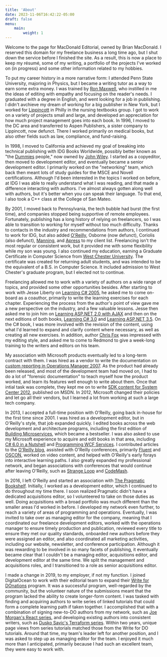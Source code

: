 ```yaml
---
title: 'About'
date: 2023-11-06T16:42:22-05:00
draft: false
menu:
    main:
        weight: 1
---
```


Welcome to the page for MacDonald Editorial, owned by Brian MacDonald. I reserved this domain for my freelance business a long time ago, but I shut down the service before I finished the site. As a result, this is now a place to keep my résumé, some of my writing, a portfolio of the projects I've worked on (in progress) and some other information related to my hobbies. 

To put my career history in a more narrative form: I attended Penn State University, majoring in Physics, but I became a writing tutor as a way to earn some extra money. I was trained by [Ron Maxwell](https://www.thencptw.org/maxwell-award/), who instilled in me the ideas of editing with empathy and focusing on the reader's needs. I graduated with a degree in English, and went looking for a job in publishing. I didn't avchieve my dream of working for a big publisher in New York, but I worked for [Lippincott](https://lww.com) in Philly in the nursing textbooks group. I got to work on a variety of projects small and large, and developed an appreciation for how much project management goes into each book. In 1996, I moved to the DC area and transferred to Aspen Publishers, a sister company to Lippincott, now defunct. There I worked primarily on medical books, but also other fields such as law, compliance, and fund-raising. 

In 1998, I moved to California and achieved my goal of breaking into technical publishing with IDG Books Worldwide, possibly better known as "the [Dummies](https://www.dummies.com/) people," now owned by [John Wiley](https://www.wiley.com/en-us). I started as a copyeditor, then moved to development editor, and eventually became a senior development editor. I primarily worked on the "networking" team, which back then meant lots of study guides for the MSCE and Novell certifications. Although I'd been interested in the topics I worked on before, at IDG I was able to really understand what I was reading, and that made a difference interacting with authors. I've almost always gotten along well with authors, but it's better when you can speak their language. To that end, I also took a C++ class at the College of San Mateo.

By 2001, I moved back to Pennsylvania, the tech bubble had burst (the first time), and companies stopped being supportive of remote employees. Fortunately, publishing has a long history of relying on freelancers, so I was able to transition to working for myself without too much difficulty. Thanks to contacts in the industry and recommendations from authors, I continued to work for IDG, but also added [O'Reilly](https://www.oreilly.com/), Osborne (now defunct), Coriolis (also defunct), [Manning](https://www.manning.com/), and [Apress](https://www.apress.com/us) to my client list. Freelancing isn't the most regular or consistent work, but it provided me with some flexibility while my son was young. I also continued my education, earning a Graduate Certificate in Computer Science from [West Chester University](https://www.wcupa.edu/). The certificate was created for returning adult students, and was intended to be the equivalent of a B.S. in Computer Science. It included admission to West Chester's graduate program, but I elected not to continue.

Freelancing allowed me to work with a variety of authors on a wide range of topics, and provided some other opportunities besides. After starting to work with Jesse Liberty on [Learning C# 2005](https://www.oreilly.com/library/view/learning-c-2005/0596102097/), he asked me to come on-board as a coauthor, primarily to write the learning exercises for each chapter. Experiencing the process from the author's point of view gave me a new perspective on the industry, and a few valuable lessons. Jesse then asked me to join him on [Learning ASP.NET 2.0 with AJAX](https://learning.oreilly.com/library/view/learning-asp-net-2-0/9780596513979/) and then on the next editions of both books, [Learning C# 3.0](https://learning.oreilly.com/library/view/learning-c-3-0/9780596155018/) and [Learning ASP.NET 3.5](https://learning.oreilly.com/library/view/learning-asp-net-3-5/9780596518455/). On the C# book, I was more involved with the revision of the content, using what I'd learned to expand and clarify content where necessary, as well as creating all new exercises. In addition, author [Chris Fox](https://learning.oreilly.com/library/view/essential-microsoft-operations/0596009534/) was impressed with my editing style, and asked me to come to Redmond to give a week-long training to the writers and editors on his team.

My association with Microsoft products eventually led to a long-term contract with them. I was hired as a vendor to write the documentation on [custom reporting in Operations Manager 2007](https://learn.microsoft.com/en-us/previous-versions/system-center/operations-manager-2007-r2/gg508710(v=technet.10)). As the product had already been released, and most of the development team had moved on, I had to do a lot of "forensic documentation" to teach myself how the product worked, and learn its features well enough to write about them. Once that intial task was complete, they kept me on to write [SDK content for System Center 2012](https://learn.microsoft.com/en-us/previous-versions/system-center/developer/jj130161(v=msdn.10)), published on MSDN. In 2012, Microsoft changed their policies and let go all their vendors, but I learned a lot from working at such a large tech company.

In 2013, I accepted a full-time position with O'Reilly, going back in-house for the first time since 2001. I was hired as a development editor, but in O'Reilly's style, that job expanded quickly. I edited books across the web development and architecture programs, including the first edition of [Building Microservices](https://learning.oreilly.com/library/view/building-microservices/9781491950340/), which became a bestseller. I was also asked to use my Microsoft experience to acquire and edit books in that area, including [C# 6.0 in a Nutshell](https://learning.oreilly.com/library/view/c-6-0-in/9781491927090/) and [Programming WCF Services](https://learning.oreilly.com/library/view/programming-wcf-services/9781491944820/). I contributed articles to the [O'Reilly blog](https://www.oreilly.com/people/brian-macdonald/), assisted with O'Reilly conferences, primarily [Fluent](https://conferences.oreilly.com/fluent/fl-ca.html) and [OSCON](https://www.oreilly.com/conferences/oscon.html), worked on video content, and helped with O'Reilly's early forays into interactive learning paths. I also greatly expanded my professional network, and began associations with conferences that would continue after leaving O'Reilly, such as [Strange Loop](https://www.thestrangeloop.com/index.html) and [CodeMash](https://codemash.org/).

In 2016, I left O'Reilly and started an association with [The Pragmatic Bookshelf](https://www.pragprog.com). Initially, I worked as a development editor, which I continued to do throughout my time there. I soon realized Pragmatic didn't have a dedicated acquisitions editor, so I volunteered to take on those duties as well. Doing acquisitions with a broad portfolio was much different than the smaller areas I'd worked in before. I developed my network even further, to reach a variety of areas of programming and operations. Eventually, I was invited to take over as managing editor for the company, meaning that I coordinated our freelance development editors, worked with the operations manager to ensure timely production and publication, reviewed every title to ensure they met our quality standards, onboarded new authors before they were assigned an editor, and also coordinated all marketing activities, including our website, newsletter, and conference participation. Although it was rewarding to be involved in so many facets of publishing, it eventually became clear that I couldn't be a managing editor, acquisitions editor, and development editor at the same time. We split the management and acquisitions roles, and I transitioned to a role as senior acquisitions editor.

I made a change in 2019, to my employer, if not my function. I joined DigitalOcean to work with their editorial team to expand their [Write for DOnations](https://do.co/w4do) program. It was a successful program, well-regarded by the community, but the volunteer nature of the submissions meant that the program lacked the ability to create longer-form content. I was tasked with finding and acquiring authors to write series of linked tutorials that could form a complete learning path if taken together. I accomplished that with a combination of signing new-to-DO authors from my network, such as [Joe Morgan's React series](https://www.digitalocean.com/community/tutorial-series/how-to-code-in-react-js), and developing existing authors into consistent writers, such as [Dusko Savic's Terraform series](https://www.digitalocean.com/community/tutorial-series/how-to-manage-infrastructure-with-terraform). Within two years, unique page views from series tutorials matched those from the Write for DO tutorials. Around that time, my team's leader left for another position, and I was asked to step up as managing editor for the team. I enjoyed it much more than I anticipated, primarily because I had such an excellent team, they were easy to work with.